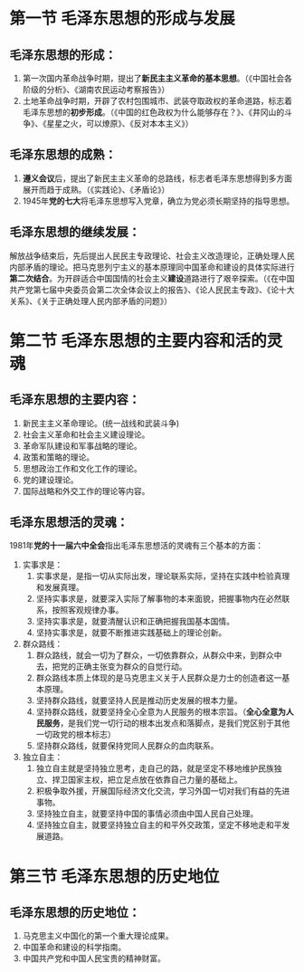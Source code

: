 # 第一节 毛泽东思想的形成与发展

## 毛泽东思想的形成：
1. 第一次国内革命战争时期，提出了**新民主主义革命的基本思想**。（《中国社会各阶级的分析》、《湖南农民运动考察报告》）
2. 土地革命战争时期，开辟了农村包围城市、武装夺取政权的革命道路，标志着毛泽东思想的**初步形成**。（《中国的红色政权为什么能够存在？》、《井冈山的斗争》、《星星之火，可以燎原》、《反对本本主义》）

## 毛泽东思想的成熟：
1. **遵义会议**后，提出了新民主主义革命的总路线，标志者毛泽东思想得到多方面展开而趋于成熟。（《实践论》、《矛盾论》）
2. 1945年**党的七大**将毛泽东思想写入党章，确立为党必须长期坚持的指导思想。

## 毛泽东思想的继续发展：
解放战争结束后，先后提出人民民主专政理论、社会主义改造理论，正确处理人民内部矛盾的理论。把马克思列宁主义的基本原理同中国革命和建设的具体实际进行**第二次结合**。为开辟适合中国国情的社会主义**建设**道路进行了艰辛探索。（《在中国共产党第七届中央委员会第二次全体会议上的报告》、《论人民民主专政》、《论十大关系》、《关于正确处理人民内部矛盾的问题》）

# 第二节 毛泽东思想的主要内容和活的灵魂

## 毛泽东思想的主要内容：
1. 新民主主义革命理论。(统一战线和武装斗争)
2. 社会主义革命和社会主义建设理论。
3. 革命军队建设和军事战略的理论。
4. 政策和策略的理论。
5. 思想政治工作和文化工作的理论。
6. 党的建设理论。
7. 国际战略和外交工作的理论等内容。

## 毛泽东思想活的灵魂：
1981年**党的十一届六中全会**指出毛泽东思想活的灵魂有三个基本的方面：
1. 实事求是：
    1. 实事求是，是指一切从实际出发，理论联系实际，坚持在实践中检验真理和发展真理。
    2. 坚持实事求是，就要深入实际了解事物的本来面貌，把握事物内在必然联系，按照客观规律办事。
    3. 坚持实事求是，就要清醒认识和正确把握我国基本国情。
    4. 坚持实事求是，就要不断推进实践基础上的理论创新。
2. 群众路线：
    1. 群众路线，就会一切为了群众，一切依靠群众，从群众中来，到群众中去，把党的正确主张变为群众的自觉行动。
    2. 群众路线本质上体现的是马克思主义关于人民群众是力士的创造者这一基本原理。
    3. 坚持群众路线，就要坚持人民是推动历史发展的根本力量。
    4. 坚持群众路线，就要坚持全心全意为人民服务的根本宗旨。（**全心全意为人民服务**，是我们党一切行动的根本出发点和落脚点，是我们党区别于其他一切政党的根本标志）
    5. 坚持群众路线，就要保持党同人民群众的血肉联系。
3. 独立自主：
    1. 独立自主就是坚持独立思考，走自己的路，就是坚定不移地维护民族独立、捍卫国家主权，把立足点放在依靠自己力量的基础上。
    2. 积极争取外援，开展国际经济文化交流，学习外国一切对我们有益的先进事物。
    3. 坚持独立自主，就要坚持中国的事情必须由中国人民自己处理。
    4. 坚持独立自主，就要坚持独立自主的和平外交政策，坚定不移地走和平发展道路。

# 第三节 毛泽东思想的历史地位

## 毛泽东思想的历史地位：
1. 马克思主义中国化的第一个重大理论成果。
2. 中国革命和建设的科学指南。
3. 中国共产党和中国人民宝贵的精神财富。
